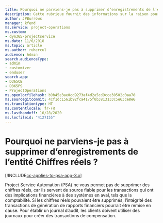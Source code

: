 ```yaml
---
title: Pourquoi ne parviens-je pas à supprimer d’enregistrements de l’entité Chiffres réels ?
description: Cette rubrique fournit des informations sur la raison pour laquelle vous ne pouvez pas supprimer des enregistrements de l’entité Chiffres réels.
author: JPBurrows
manager: kfend
ms.service: project-operations
ms.custom:
- dyn365-projectservice
ms.date: 11/6/2018
ms.topic: article
ms.author: ruhercul
audience: Admin
search.audienceType:
- admin
- customizer
- enduser
search.app:
- D365CE
- D365PS
- ProjectOperations
ms.openlocfilehash: b9b45e3ae0cd9273af4d2a5cd9cce30502c0aa78
ms.sourcegitcommit: 4cf1dc1561b92fca4175f0b3813133c5e63ce8e6
ms.translationtype: HT
ms.contentlocale: fr-FR
ms.lasthandoff: 10/28/2020
ms.locfileid: "4127155"
---
```

# <a name="why-cant-i-delete-records-from-the-actuals-entity"></a>Pourquoi ne parviens-je pas à supprimer d’enregistrements de l’entité Chiffres réels ?

[!INCLUDE[cc-applies-to-psa-app-3.x](../includes/cc-applies-to-psa-app-3x.md)]

Project Service Automation (PSA) ne vous permet pas de supprimer des chiffres réels, car ils servent de source fiable pour les transactions qui ont des implications financières à des systèmes en aval, tels que la comptabilité. Si les chiffres réels pouvaient être supprimés, l’intégrité des transactions de génération de rapports financiers pourrait être remise en cause. Pour établir un journal d’audit, les clients doivent utiliser des journaux pour créer des transactions de compensation.

